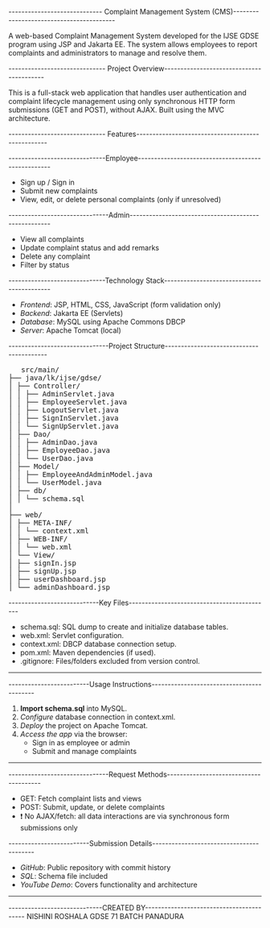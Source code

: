 ----------------------------- Complaint Management System (CMS)-----------------------------------------

A web-based Complaint Management System developed for the IJSE GDSE program using JSP and Jakarta EE. The system allows employees to report complaints and administrators to manage and resolve them.

------------------------------ Project Overview-----------------------------------------

This is a full-stack web application that handles user authentication and complaint lifecycle management using only synchronous HTTP form submissions (GET and POST), without AJAX. Built using the MVC architecture.

------------------------------ Features--------------------------------------------------

------------------------------Employee---------------------------------------------------
- Sign up / Sign in
- Submit new complaints
- View, edit, or delete personal complaints (only if unresolved)

-------------------------------Admin-----------------------------------------------------
- View all complaints
- Update complaint status and add remarks
- Delete any complaint
- Filter by status

------------------------------Technology Stack-------------------------------------------

- *Frontend*: JSP, HTML, CSS, JavaScript (form validation only)
- *Backend*: Jakarta EE (Servlets)
- *Database*: MySQL using Apache Commons DBCP
- *Server*: Apache Tomcat (local)



-------------------------------Project Structure-----------------------------------------

<pre>
   src/main/
├── java/lk/ijse/gdse/
│ ├── Controller/
│ │ ├── AdminServlet.java
│ │ ├── EmployeeServlet.java
│ │ ├── LogoutServlet.java
│ │ ├── SignInServlet.java
│ │ └── SignUpServlet.java
│ ├── Dao/
│ │ ├── AdminDao.java
│ │ ├── EmployeeDao.java
│ │ └── UserDao.java
│ ├── Model/
│ │ ├── EmployeeAndAdminModel.java
│ │ └── UserModel.java
│ ├── db/
│ │ └── schema.sql
│
├── web/
│ ├── META-INF/
│ │ └── context.xml
│ ├── WEB-INF/
│ │ └── web.xml
│ └── View/
│ ├── signIn.jsp
│ ├── signUp.jsp
│ ├── userDashboard.jsp
│ └── adminDashboard.jsp
</pre>



----------------------------Key Files--------------------------------------------

- schema.sql: SQL dump to create and initialize database tables.
- web.xml: Servlet configuration.
- context.xml: DBCP database connection setup.
- pom.xml: Maven dependencies (if used).
- .gitignore: Files/folders excluded from version control.

---

-------------------------Usage Instructions------------------------------------------

1. **Import schema.sql** into MySQL.
2. *Configure* database connection in context.xml.
3. *Deploy* the project on Apache Tomcat.
4. *Access the app* via the browser:
   - Sign in as employee or admin
   - Submit and manage complaints

---

-------------------------------Request Methods---------------------------------------

- GET: Fetch complaint lists and views
- POST: Submit, update, or delete complaints
- ❗ No AJAX/fetch: all data interactions are via synchronous form submissions only

-------------------------Submission Details-----------------------------------------

- *GitHub*: Public repository with commit history
- *SQL*: Schema file included
- *YouTube Demo*: Covers functionality and architecture

---


-----------------------------CREATED BY-----------------------------------------
       NISHINI ROSHALA
       GDSE 71 BATCH 
       PANADURA